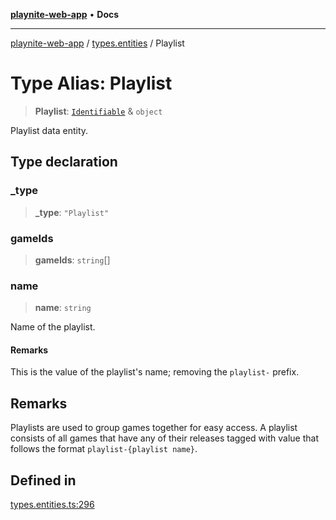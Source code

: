 [**playnite-web-app**](../../README.md) • **Docs**

***

[playnite-web-app](../../README.md) / [types.entities](../README.md) / Playlist

# Type Alias: Playlist

> **Playlist**: [`Identifiable`](Identifiable.md) & `object`

Playlist data entity.

## Type declaration

### \_type

> **\_type**: `"Playlist"`

### gameIds

> **gameIds**: `string`[]

### name

> **name**: `string`

Name of the playlist.

#### Remarks

This is the value of the playlist's name; removing the `playlist-` prefix.

## Remarks

Playlists are used to group games together for easy access. A playlist consists of all games that have any of their releases tagged with value that follows the format `playlist-{playlist name}`.

## Defined in

[types.entities.ts:296](https://github.com/andrew-codes/playnite-web/blob/f4f93dbaaba3b2b294ae3eee4694c54b5bfdbbd7/apps/playnite-web/src/server/data/types.entities.ts#L296)
